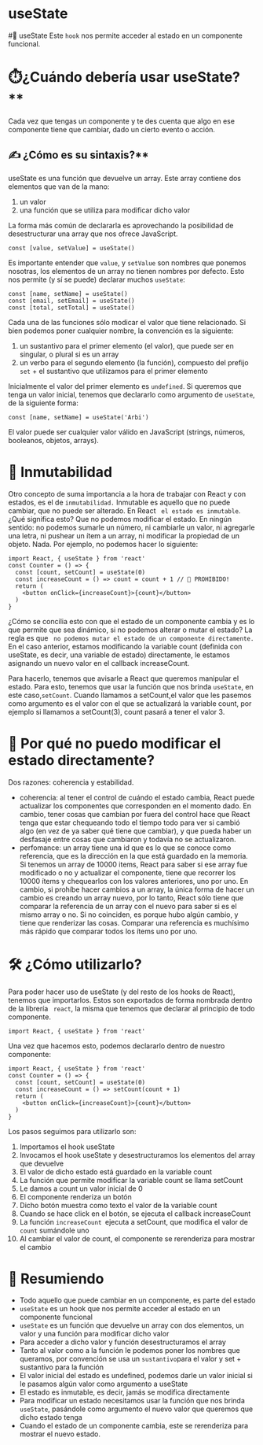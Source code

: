 
# useState

#🚦 useState
Este ```hook``` nos permite acceder al estado en un componente funcional.

# ⏱️¿Cuándo debería usar useState?**

Cada vez que tengas un componente y te des cuenta que algo en ese componente tiene que cambiar, dado un cierto evento o acción.

## ✍️ ¿Cómo es su sintaxis?**
useState es una función que devuelve un array. Este array contiene dos elementos que van de la mano:

1. un valor
2. una función que se utiliza para modificar dicho valor

La forma más común de declararla es aprovechando la posibilidad de desestructurar una array que nos ofrece JavaScript.
```
const [value, setValue] = useState()
```
Es importante entender que ```value```, y ```setValue``` son nombres que ponemos nosotras, los elementos de un array no tienen nombres por defecto. Esto nos permite (y sí se puede) declarar muchos ```useState```:
```
const [name, setName] = useState()
const [email, setEmail] = useState()
const [total, setTotal] = useState()
```
Cada una de las funciones sólo modicar el valor que tiene relacionado. Si bien podemos poner cualquier nombre, la convención es la siguiente:

1. un sustantivo para el primer elemento (el valor), que puede ser en singular, o plural si es un array
2. un verbo para el segundo elemento (la función), compuesto del prefijo ```set``` + el sustantivo que utilizamos para el primer elemento

Inicialmente el valor del primer elemento es ```undefined```. Si queremos que tenga un valor inicial, tenemos que declararlo como argumento de ```useState```, de la siguiente forma:
```
const [name, setName] = useState('Arbi')
```
El valor puede ser cualquier valor válido en JavaScript (strings, números, booleanos, objetos, arrays).

# 🔐 Inmutabilidad
Otro concepto de suma importancia a la hora de trabajar con React y con estados, es el de ```inmutabilidad.``` Inmutable es aquello que no puede cambiar, que no puede ser alterado. En React ``` el estado es inmutable```. ¿Qué significa esto? Que no podemos modificar el estado. En ningún sentido: no podemos sumarle un número, ni cambiarle un valor, ni agregarle una letra, ni pushear un ítem a un array, ni modificar la propiedad de un objeto. Nada. Por ejemplo, no podemos hacer lo siguiente:
```
import React, { useState } from 'react'
const Counter = () => {
  const [count, setCount] = useState(0)
  const increaseCount = () => count = count + 1 // 🚫 PROHIBIDO!
  return (
    <button onClick={increaseCount}>{count}</button>
  )
}
```
¿Cómo se concilia esto con que el estado de un componente cambia y es lo que permite que sea dinámico, si no podemos alterar o mutar el estado? La regla es que ``` no podemos mutar el estado de un componente directamente.``` En el caso anterior, estamos modificando la variable count (definida con useState, es decir, una variable de estado) directamente, le estamos asignando un nuevo valor en el callback increaseCount.

Para hacerlo, tenemos que avisarle a React que queremos manipular el estado. Para esto, tenemos que usar la función que nos brinda ```useState```, en este caso,```setCount```. Cuando llamamos a setCount,el valor que les pasemos como argumento es el valor con el que se actualizará la variable count, por ejemplo si llamamos a setCount(3), count pasará a tener el valor 3.

# 🤔 Por qué no puedo modificar el estado directamente?
Dos razones: coherencia y estabilidad.

* coherencia: al tener el control de cuándo el estado cambia, React puede actualizar los componentes que corresponden en el momento dado. En cambio, tener cosas que cambian por fuera del control hace que React tenga que estar chequeando todo el tiempo todo para ver si cambió algo (en vez de ya saber qué tiene que cambiar), y que pueda haber un desfasaje entre cosas que cambiaron y todavía no se actualizaron.
* perfomance: un array tiene una id que es lo que se conoce como referencia, que es la dirección en la que está guardado en la memoria. Si tenemos un array de 10000 items, React para saber si ese array fue modificado o no y actualizar el componente, tiene que recorrer los 10000 ítems y chequearlos con los valores anteriores, uno por uno. En cambio, si prohíbe hacer cambios a un array, la única forma de hacer un cambio es creando un array nuevo, por lo tanto, React sólo tiene que comparar la referencia de un array con el nuevo para saber si es el mismo array o no. Si no coinciden, es porque hubo algún cambio, y tiene que renderizar las cosas. Comparar una referencia es muchísimo más rápido que comparar todos los ítems uno por uno.
# 🛠️ ¿Cómo utilizarlo?
Para poder hacer uso de useState (y del resto de los hooks de React), tenemos que importarlos. Estos son exportados de forma nombrada dentro de la librería ``` react```, la misma que tenemos que declarar al principio de todo componente.
```
import React, { useState } from 'react'
```
Una vez que hacemos esto, podemos declararlo dentro de nuestro componente:
```
import React, { useState } from 'react'
const Counter = () => {
  const [count, setCount] = useState(0)
  const increaseCount = () => setCount(count + 1)
  return (
    <button onClick={increaseCount}>{count}</button>
  )
}
```
Los pasos seguimos para utilizarlo son:

1. Importamos el hook useState
2. Invocamos el hook useState y desestructuramos los elementos del array que devuelve
3. El valor de dicho estado está guardado en la variable count
4. La función que permite modificar la variable count se llama setCount
5. Le damos a count un valor inicial de 0
6. El componente renderiza un botón
7. Dicho botón muestra como texto el valor de la variable count
8. Cuando se hace click en el botón, se ejecuta el callback increaseCount
9. La función ```increaseCount ```ejecuta a setCount, que modifica el valor de ```count``` sumándole uno
10. Al cambiar el valor de count, el componente se rerenderiza para mostrar el cambio

# 📄 Resumiendo

* Todo aquello que puede cambiar en un componente, es parte del estado
* ```useState``` es un hook que nos permite acceder al estado en un componente funcional
* ```useState``` es un función que devuelve un array con dos elementos, un valor y una función para modificar dicho valor
* Para acceder a dicho valor y función desestructuramos el array
* Tanto al valor como a la función le podemos poner los nombres que queramos, por convención se usa un ``` sustantivo ```para el valor y set + sustantivo para la función
* El valor inicial del estado es undefined, podemos darle un valor inicial si le pasamos algún valor como argumento a useState
* El estado es inmutable, es decir, jamás se modifica directamente
* Para modificar un estado necesitamos usar la función que nos brinda ```useState```, pasándole como argumento el nuevo valor que queremos que dicho estado tenga
* Cuando el estado de un componente cambia, este se rerenderiza para mostrar el nuevo estado.
